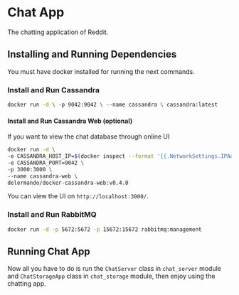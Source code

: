 # Chat App

The chatting application of Reddit.

## Installing and Running Dependencies

You must have docker installed for running the next commands.

### Install and Run Cassandra

```bash
docker run -d \ -p 9042:9042 \ --name cassandra \ cassandra:latest
```

#### Install and Run Cassandra Web (optional)

If you want to view the chat database through online UI
```bash
docker run -d \
-e CASSANDRA_HOST_IP=$(docker inspect --format '{{.NetworkSettings.IPAddress}}' cassandra) \
-e CASSANDRA_PORT=9042 \
-p 3000:3000 \
--name cassandra-web \
delermando/docker-cassandra-web:v0.4.0
```
You can view the UI on `http://localhost:3000/`.

### Install and Run RabbitMQ

```bash
docker run -d -p 5672:5672 -p 15672:15672 rabbitmq:management
```

## Running Chat App

Now all you have to do is run the `ChatServer` class in `chat_server` module and `ChatStorageApp` class in `chat_storage` module, then enjoy using the chatting app.

